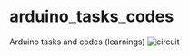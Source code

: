 # arduino_tasks_codes
Arduino tasks and codes (learnings)
![circuit](https://github.com/mirsaidl/arduino_tasks_codes/assets/145886003/4da65fed-9514-4526-bd2c-d2fca597bd29)
